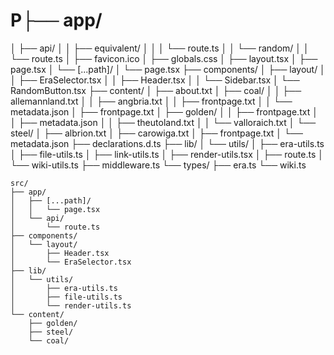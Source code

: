 # P├── app/
│   ├── api/
│   │   ├── equivalent/
│   │   │   └── route.ts
│   │   └── random/
│   │       └── route.ts
│   ├── favicon.ico
│   ├── globals.css
│   ├── layout.tsx
│   ├── page.tsx
│   └── [...path]/
│       └── page.tsx
├── components/
│   ├── layout/
│   │   ├── EraSelector.tsx
│   │   ├── Header.tsx
│   │   └── Sidebar.tsx
│   └── RandomButton.tsx
├── content/
│   ├── about.txt
│   ├── coal/
│   │   ├── allemannland.txt
│   │   ├── angbria.txt
│   │   ├── frontpage.txt
│   │   └── metadata.json
│   ├── frontpage.txt
│   ├── golden/
│   │   ├── frontpage.txt
│   │   ├── metadata.json
│   │   ├── theutoland.txt
│   │   └── valloraich.txt
│   └── steel/
│       ├── albrion.txt
│       ├── carowiga.txt
│       ├── frontpage.txt
│       └── metadata.json
├── declarations.d.ts
├── lib/
│   └── utils/
│       ├── era-utils.ts
│       ├── file-utils.ts
│       ├── link-utils.ts
│       ├── render-utils.tsx
│       ├── route.ts
│       └── wiki-utils.ts
├── middleware.ts
└── types/
    ├── era.ts
    └── wiki.ts
```
src/
├── app/
│   ├── [...path]/
│   │   └── page.tsx
│   └── api/
│       └── route.ts
├── components/
│   └── layout/
│       ├── Header.tsx
│       └── EraSelector.tsx
├── lib/
│   └── utils/
│       ├── era-utils.ts
│       ├── file-utils.ts
│       └── render-utils.ts
└── content/
    ├── golden/
    ├── steel/
    └── coal/
``` 